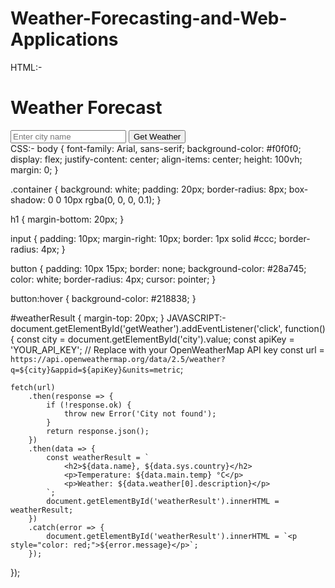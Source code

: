 # Weather-Forecasting-and-Web-Applications
HTML:-
<!DOCTYPE html>
<html lang="en">
<head>
    <meta charset="UTF-8">
    <meta name="viewport" content="width=device-width, initial-scale=1.0">
    <title>Weather Forecast</title>
    <link rel="stylesheet" href="styles.css">
</head>
<body>
    <div class="container">
        <h1>Weather Forecast</h1>
        <input type="text" id="city" placeholder="Enter city name">
        <button id="getWeather">Get Weather</button>
        <div id="weatherResult"></div>
    </div>
    <script src="script.js"></script>
</body>
</html>
CSS:-
body {
    font-family: Arial, sans-serif;
    background-color: #f0f0f0;
    display: flex;
    justify-content: center;
    align-items: center;
    height: 100vh;
    margin: 0;
}

.container {
    background: white;
    padding: 20px;
    border-radius: 8px;
    box-shadow: 0 0 10px rgba(0, 0, 0, 0.1);
}

h1 {
    margin-bottom: 20px;
}

input {
    padding: 10px;
    margin-right: 10px;
    border: 1px solid #ccc;
    border-radius: 4px;
}

button {
    padding: 10px 15px;
    border: none;
    background-color: #28a745;
    color: white;
    border-radius: 4px;
    cursor: pointer;
}

button:hover {
    background-color: #218838;
}

#weatherResult {
    margin-top: 20px;
}
JAVASCRIPT:-
document.getElementById('getWeather').addEventListener('click', function() {
    const city = document.getElementById('city').value;
    const apiKey = 'YOUR_API_KEY'; // Replace with your OpenWeatherMap API key
    const url = `https://api.openweathermap.org/data/2.5/weather?q=${city}&appid=${apiKey}&units=metric`;

    fetch(url)
        .then(response => {
            if (!response.ok) {
                throw new Error('City not found');
            }
            return response.json();
        })
        .then(data => {
            const weatherResult = `
                <h2>${data.name}, ${data.sys.country}</h2>
                <p>Temperature: ${data.main.temp} °C</p>
                <p>Weather: ${data.weather[0].description}</p>
            `;
            document.getElementById('weatherResult').innerHTML = weatherResult;
        })
        .catch(error => {
            document.getElementById('weatherResult').innerHTML = `<p style="color: red;">${error.message}</p>`;
        });
});
